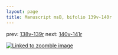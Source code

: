 ```yaml
---
layout: page
title: Manuscript msB, bifolio 139v-140r
---
```


prev: [138v-139r](../138v-139r/) next: [140v-141r](../140v-141r/)



[![Linked to zoomble image](http://www.homermultitext.org/iipsrv?IIIF=/project/homer/pyramidal/deepzoom/hmt/vbbifolio/v1/vb_139v_140r.tif/full/2000,/0/default.jpg)](http://www.homermultitext.org/ict2/?urn=urn:cite2:hmt:vbbifolio.v1:vb_139v_140r)

